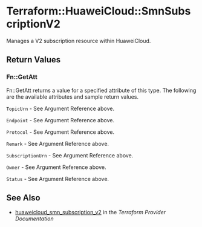 # Terraform::HuaweiCloud::SmnSubscriptionV2

Manages a V2 subscription resource within HuaweiCloud.

## Return Values

### Fn::GetAtt

Fn::GetAtt returns a value for a specified attribute of this type. The following are the available attributes and sample return values.

`TopicUrn` - See Argument Reference above.

`Endpoint` - See Argument Reference above.

`Protocol` - See Argument Reference above.

`Remark` - See Argument Reference above.

`SubscriptionUrn` - See Argument Reference above.

`Owner` - See Argument Reference above.

`Status` - See Argument Reference above.

## See Also

* [huaweicloud_smn_subscription_v2](https://www.terraform.io/docs/providers/huaweicloud/r/smn_subscription_v2.html) in the _Terraform Provider Documentation_